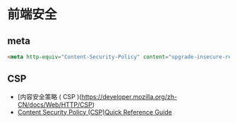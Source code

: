 # 前端安全

## meta

```html
<meta http-equiv="Content-Security-Policy" content="upgrade-insecure-requests">
```

## CSP

* [内容安全策略 ( CSP )(<https://developer.mozilla.org/zh-CN/docs/Web/HTTP/CSP>)
* [Content Security Policy (CSP)Quick Reference Guide](https://content-security-policy.com/)
